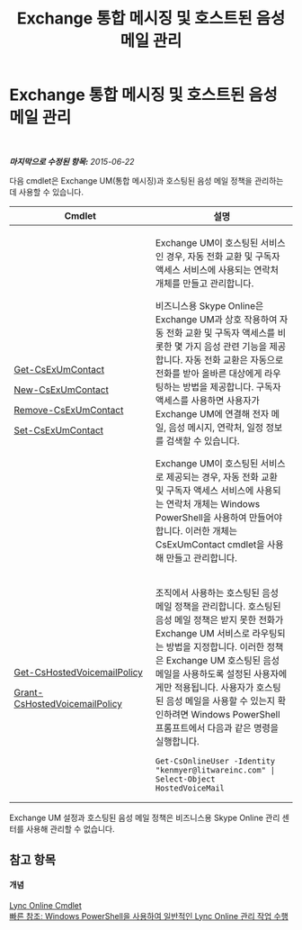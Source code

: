 ﻿---
title: Exchange 통합 메시징 및 호스트된 음성 메일 관리
TOCTitle: Exchange 통합 메시징 및 호스트된 음성 메일 관리
ms:assetid: 844bf8d5-e093-4dcd-abcf-48dc70e8c73c
ms:mtpsurl: https://technet.microsoft.com/ko-kr/library/Dn362822(v=OCS.15)
ms:contentKeyID: 56270271
ms.date: 08/10/2015
mtps_version: v=OCS.15
ms.translationtype: HT
---

# Exchange 통합 메시징 및 호스트된 음성 메일 관리

 

_**마지막으로 수정된 항목:** 2015-06-22_

다음 cmdlet은 Exchange UM(통합 메시징)과 호스팅된 음성 메일 정책을 관리하는 데 사용할 수 있습니다.


<table>
<colgroup>
<col style="width: 50%" />
<col style="width: 50%" />
</colgroup>
<thead>
<tr class="header">
<th>Cmdlet</th>
<th>설명</th>
</tr>
</thead>
<tbody>
<tr class="odd">
<td><p><a href="get-csexumcontact.md">Get-CsExUmContact</a></p>
<p><a href="new-csexumcontact.md">New-CsExUmContact</a></p>
<p><a href="remove-csexumcontact.md">Remove-CsExUmContact</a></p>
<p><a href="set-csexumcontact.md">Set-CsExUmContact</a></p></td>
<td><p>Exchange UM이 호스팅된 서비스인 경우, 자동 전화 교환 및 구독자 액세스 서비스에 사용되는 연락처 개체를 만들고 관리합니다.</p>
<p>비즈니스용 Skype Online은 Exchange UM과 상호 작용하여 자동 전화 교환 및 구독자 액세스를 비롯한 몇 가지 음성 관련 기능을 제공합니다. 자동 전화 교환은 자동으로 전화를 받아 올바른 대상에게 라우팅하는 방법을 제공합니다. 구독자 액세스를 사용하면 사용자가 Exchange UM에 연결해 전자 메일, 음성 메시지, 연락처, 일정 정보를 검색할 수 있습니다.</p>
<p>Exchange UM이 호스팅된 서비스로 제공되는 경우, 자동 전화 교환 및 구독자 액세스 서비스에 사용되는 연락처 개체는 Windows PowerShell을 사용하여 만들어야 합니다. 이러한 개체는 CsExUmContact cmdlet을 사용해 만들고 관리합니다.</p></td>
</tr>
<tr class="even">
<td><p><a href="get-cshostedvoicemailpolicy.md">Get-CsHostedVoicemailPolicy</a></p>
<p><a href="grant-cshostedvoicemailpolicy.md">Grant-CsHostedVoicemailPolicy</a></p></td>
<td><p>조직에서 사용하는 호스팅된 음성 메일 정책을 관리합니다. 호스팅된 음성 메일 정책은 받지 못한 전화가 Exchange UM 서비스로 라우팅되는 방법을 지정합니다. 이러한 정책은 Exchange UM 호스팅된 음성 메일을 사용하도록 설정된 사용자에게만 적용됩니다. 사용자가 호스팅된 음성 메일을 사용할 수 있는지 확인하려면 Windows PowerShell 프롬프트에서 다음과 같은 명령을 실행합니다.</p>
<pre><code>Get-CsOnlineUser -Identity &quot;kenmyer@litwareinc.com&quot; | Select-Object HostedVoiceMail</code></pre></td>
</tr>
</tbody>
</table>


Exchange UM 설정과 호스팅된 음성 메일 정책은 비즈니스용 Skype Online 관리 센터를 사용해 관리할 수 없습니다.

## 참고 항목

#### 개념

[Lync Online Cmdlet](the-skype-for-business-online-cmdlets.md)  
[빠른 참조: Windows PowerShell을 사용하여 일반적인 Lync Online 관리 작업 수행](quick-reference-using-windows-powershell-to-do-common-skype-for-business-online-management-tasks.md)

